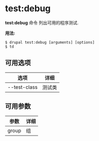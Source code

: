 # test:debug
**test:debug** 命令 列出可用的程序测试.

**用法:**
```
$ drupal test:debug [arguments] [options] 
$ td  
```

## 可用选项
选项 | 详细
-------|-------------
--test-class | 测试类

## 可用参数
参数 | 详细
---------|-------------
group | 组
